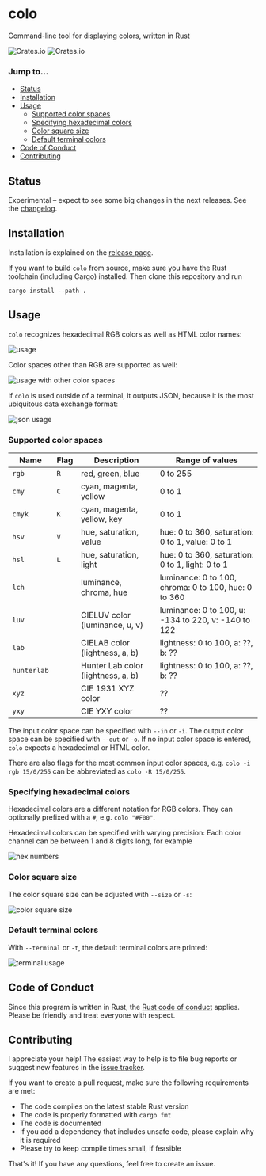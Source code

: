# colo

Command-line tool for displaying colors, written in Rust

![Crates.io](https://img.shields.io/crates/l/colo) ![Crates.io](https://img.shields.io/crates/v/colo)

### Jump to...

* [Status](#status)
* [Installation](#installation)
* [Usage](#usage)
    * [Supported color spaces](#supported-color-spaces)
    * [Specifying hexadecimal colors](#specifying-hexadecimal-colors)
    * [Color square size](#color-square-size)
    * [Default terminal colors](#default-terminal-colors)
* [Code of Conduct](#code-of-conduct)
* [Contributing](#contributing)


## Status

Experimental – expect to see some big changes in the next releases. See the [changelog](./CHANGELOG.md).

## Installation

Installation is explained on the [release page](https://github.com/Aloso/colo/releases).

If you want to build `colo` from source, make sure you have the Rust toolchain (including Cargo) installed. Then clone this repository and run

```fish
cargo install --path .
```

## Usage

`colo` recognizes hexadecimal RGB colors as well as HTML color names:

![usage](docs/colo1.png)

Color spaces other than RGB are supported as well:

![usage with other color spaces](docs/colo2.png)

If `colo` is used outside of a terminal, it outputs JSON, because it is the most ubiquitous data exchange format:

![json usage](docs/colo3.png)

### Supported color spaces

| Name    | Flag  | Description                        | Range of values |
|---------|-------|------------------------------------|-----------------|
| `rgb`   | `R`   | red, green, blue                   | 0 to 255        |
| `cmy`   | `C`   | cyan, magenta, yellow              | 0 to 1          |
| `cmyk`  | `K`   | cyan, magenta, yellow, key         | 0 to 1          |
| `hsv`   | `V`   | hue, saturation, value             | hue: 0 to 360, saturation: 0 to 1, value: 0 to 1     |
| `hsl`   | `L`   | hue, saturation, light             | hue: 0 to 360, saturation: 0 to 1, light: 0 to 1     |
| `lch`   |       | luminance, chroma, hue             | luminance: 0 to 100, chroma: 0 to 100, hue: 0 to 360 |
| `luv`   |       | CIELUV color (luminance, u, v)     | luminance: 0 to 100, u: -134 to 220, v: -140 to 122  |
| `lab`   |       | CIELAB color (lightness, a, b)     | lightness: 0 to 100, a: ??, b: ??                    |
| `hunterlab` |   | Hunter Lab color (lightness, a, b) | lightness: 0 to 100, a: ??, b: ??                    |
| `xyz`   |       | CIE 1931 XYZ color                 | ??              |
| `yxy`   |       | CIE YXY color                      | ??              |

The input color space can be specified with `--in` or `-i`. The output color space can be specified with `--out` or `-o`. If no input color space is entered, `colo` expects a hexadecimal or HTML color.

There are also flags for the most common input color spaces, e.g. `colo -i rgb 15/0/255` can be abbreviated as `colo -R 15/0/255`.

### Specifying hexadecimal colors

Hexadecimal colors are a different notation for RGB colors. They can optionally prefixed with a `#`, e.g. `colo "#F00"`.

Hexadecimal colors can be specified with varying precision: Each color channel can be between 1 and 8 digits long, for example

![hex numbers](docs/colo4.png)

### Color square size

The color square size can be adjusted with `--size` or `-s`:

![color square size](docs/colo5.png)

### Default terminal colors

With `--terminal` or `-t`, the default terminal colors are printed:

![terminal usage](docs/colo6.png)

## Code of Conduct

Since this program is written in Rust, the [Rust code of conduct](https://www.rust-lang.org/policies/code-of-conduct) applies. Please be friendly and treat everyone with respect.

## Contributing

I appreciate your help! The easiest way to help is to file bug reports or suggest new features in the [issue tracker](https://github.com/Aloso/colo/issues).

If you want to create a pull request, make sure the following requirements are met:

  * The code compiles on the latest stable Rust version
  * The code is properly formatted with `cargo fmt`
  * The code is documented
  * If you add a dependency that includes unsafe code, please explain why it is required
  * Please try to keep compile times small, if feasible

That's it! If you have any questions, feel free to create an issue.
